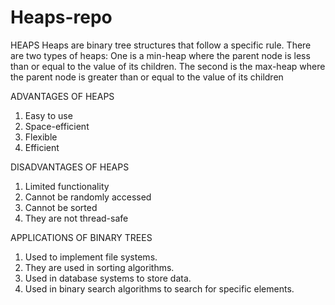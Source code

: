 # Heaps-repo
HEAPS
Heaps are binary tree structures that follow a specific rule. There are two types of heaps:
One is a min-heap where the parent node is less than or equal to the value of its children.
The second is the max-heap where the parent node is greater than or equal to the value of its children

ADVANTAGES OF HEAPS
1. Easy to use
2. Space-efficient
3. Flexible 
4. Efficient

DISADVANTAGES OF HEAPS
1. Limited functionality
2. Cannot be randomly accessed
3. Cannot be sorted
4. They are not thread-safe

APPLICATIONS OF BINARY TREES
1. Used to implement file systems.
2. They are used in sorting algorithms.
3. Used in database systems to store data.
4. Used in binary search algorithms to search for specific elements.

